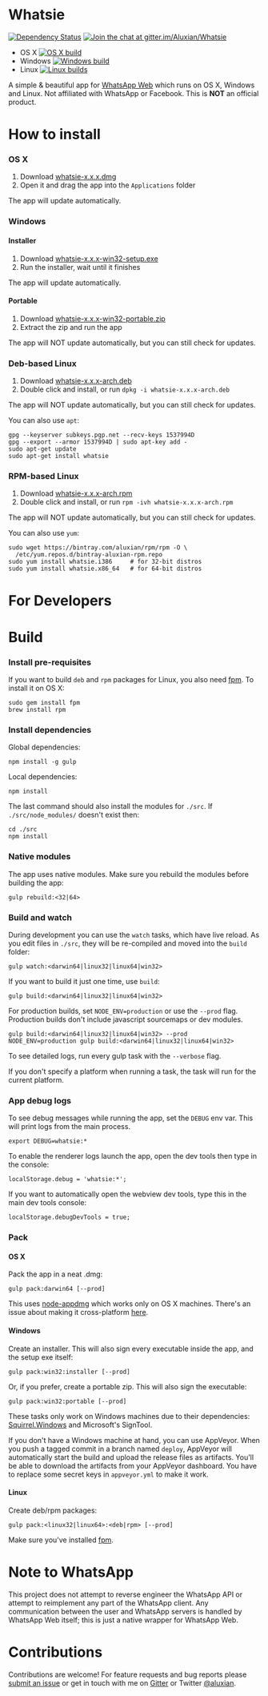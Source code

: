 # Whatsie

[![Dependency Status](https://david-dm.org/Aluxian/Whatsie/status.svg)](https://david-dm.org/Aluxian/Whatsie#info=dependencies) [![Join the chat at gitter.im/Aluxian/Whatsie](https://badges.gitter.im/Join%20Chat.svg)](https://gitter.im/Aluxian/Whatsie)

- OS X [![OS X build](https://travis-ci.org/Aluxian/Whatsie.svg)](https://travis-ci.org/Aluxian/Whatsie)
- Windows [![Windows build](https://ci.appveyor.com/api/projects/status/6vborc92ob25kqe0/branch/deploy?svg=true)](https://ci.appveyor.com/project/Aluxian/whatsie/branch/deploy)
- Linux [![Linux builds](https://circleci.com/gh/Aluxian/Whatsie/tree/deploy.svg?style=svg)](https://circleci.com/gh/Aluxian/Whatsie/tree/deploy)

A simple & beautiful app for [WhatsApp Web](https://web.whatsapp.com/) which runs on OS X, Windows and Linux. Not affiliated with WhatsApp or Facebook. This is **NOT** an official product.

# How to install

### OS X

1. Download [whatsie-x.x.x.dmg][LR]
2. Open it and drag the app into the `Applications` folder

The app will update automatically.

### Windows

#### Installer

1. Download [whatsie-x.x.x-win32-setup.exe][LR]
2. Run the installer, wait until it finishes

The app will update automatically.

#### Portable

1. Download [whatsie-x.x.x-win32-portable.zip][LR]
2. Extract the zip and run the app

The app will NOT update automatically, but you can still check for updates.

### Deb-based Linux

1. Download [whatsie-x.x.x-arch.deb][LR]
2. Double click and install, or run `dpkg -i whatsie-x.x.x-arch.deb`

The app will NOT update automatically, but you can still check for updates.

You can also use `apt`:

```
gpg --keyserver subkeys.pgp.net --recv-keys 1537994D
gpg --export --armor 1537994D | sudo apt-key add -
sudo apt-get update
sudo apt-get install whatsie
```

### RPM-based Linux

1. Download [whatsie-x.x.x-arch.rpm][LR]
2. Double click and install, or run `rpm -ivh whatsie-x.x.x-arch.rpm`

The app will NOT update automatically, but you can still check for updates.

You can also use `yum`:

```
sudo wget https://bintray.com/aluxian/rpm/rpm -O \
  /etc/yum.repos.d/bintray-aluxian-rpm.repo
sudo yum install whatsie.i386     # for 32-bit distros
sudo yum install whatsie.x86_64   # for 64-bit distros
```

# For Developers

# Build

### Install pre-requisites

If you want to build `deb` and `rpm` packages for Linux, you also need [fpm](https://github.com/jordansissel/fpm). To install it on OS X:

```
sudo gem install fpm
brew install rpm
```

### Install dependencies

Global dependencies:

```
npm install -g gulp
```

Local dependencies:

```
npm install
```

The last command should also install the modules for `./src`. If `./src/node_modules/` doesn't exist then:

```
cd ./src
npm install
```

### Native modules

The app uses native modules. Make sure you rebuild the modules before building the app:

```
gulp rebuild:<32|64>
```

### Build and watch

During development you can use the `watch` tasks, which have live reload. As you edit files in `./src`, they will be re-compiled and moved into the `build` folder:

```
gulp watch:<darwin64|linux32|linux64|win32>
```

If you want to build it just one time, use `build`:

```
gulp build:<darwin64|linux32|linux64|win32>
```

For production builds, set `NODE_ENV=production` or use the `--prod` flag. Production builds don't include javascript sourcemaps or dev modules.

```
gulp build:<darwin64|linux32|linux64|win32> --prod
NODE_ENV=production gulp build:<darwin64|linux32|linux64|win32>
```

To see detailed logs, run every gulp task with the `--verbose` flag.

If you don't specify a platform when running a task, the task will run for the current platform.

### App debug logs

To see debug messages while running the app, set the `DEBUG` env var. This will print logs from the main process.

```
export DEBUG=whatsie:*
```

To enable the renderer logs launch the app, open the dev tools then type in the console:

```
localStorage.debug = 'whatsie:*';
```

If you want to automatically open the webview dev tools, type this in the main dev tools console:

```
localStorage.debugDevTools = true;
```

### Pack

#### OS X

Pack the app in a neat .dmg:

```
gulp pack:darwin64 [--prod]
```

This uses [node-appdmg](https://www.npmjs.com/package/appdmg) which works only on OS X machines. There's an issue about making it cross-platform [here](https://github.com/LinusU/node-appdmg/issues/14).

#### Windows

Create an installer. This will also sign every executable inside the app, and the setup exe itself:

```
gulp pack:win32:installer [--prod]
```

Or, if you prefer, create a portable zip. This will also sign the executable:

```
gulp pack:win32:portable [--prod]
```

These tasks only work on Windows machines due to their dependencies: [Squirrel.Windows](https://github.com/Squirrel/Squirrel.Windows) and Microsoft's SignTool.

If you don't have a Windows machine at hand, you can use AppVeyor. When you push a tagged commit in a branch named `deploy`, AppVeyor will automatically start the build and upload the release files as artifacts. You'll be able to download the artifacts from your AppVeyor dashboard. You have to replace some secret keys in `appveyor.yml` to make it work.

#### Linux

Create deb/rpm packages:

```
gulp pack:<linux32|linux64>:<deb|rpm> [--prod]
```

Make sure you've installed [fpm](https://github.com/jordansissel/fpm).

# Note to WhatsApp

This project does not attempt to reverse engineer the WhatsApp API or attempt to reimplement any part of the WhatsApp client. Any communication between the user and WhatsApp servers is handled by WhatsApp Web itself; this is just a native wrapper for WhatsApp Web.

# Contributions

Contributions are welcome! For feature requests and bug reports please [submit an issue](https://github.com/Aluxian/Whatsie/issues/new?labels=bug) or get in touch with me on [Gitter](https://gitter.im/Aluxian/Whatsie) or Twitter [@aluxian](https://twitter.com/aluxian).

[LR]: https://github.com/Aluxian/Whatsie/releases/latest
